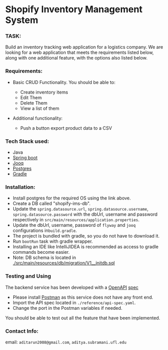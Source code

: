 # Shopify Inventory Management System

### TASK:
Build an inventory tracking web application for a logistics company.
We are looking for a web application that meets the requirements listed below, 
along with one additional feature, with the options also listed below.

### Requirements:
- Basic CRUD Functionality. You should be able to:
  - Create inventory items 
  - Edit Them 
  - Delete Them 
  - View a list of them

- Additional functionality:
  - Push a button export product data to a CSV

### Tech Stack used:
- Java
- [Spring boot](https://spring.io/projects/spring-boot)
- [Jooq](https://www.jooq.org/)
- [Postgres](https://www.postgresql.org/)
- [Gradle](https://gradle.org/)

### Installation:
- Install postgres for the required OS using the link above.
- Create a DB called "shopify-ims-db".
- Update the `spring.datasource.url`, `spring.datasource.username`, `spring.datasource.password` with the dbUrl, username and password respectively in `src/main/resources/application.properties`.
- Update the dbUrl, username, password of `flyway` and `jooq` configurations in`build.gradle`.
- The project is bundled with gradle, so you do not have to download it.
- Run `bootRun` task with gradle wrapper.
- Installing an IDE like IntelliJIDEA is recommended as access to gradle commands become easier.
- Note: DB schema is located in [./src/main/resources/db/migration/V1__initdb.sql](./src/main/resources/db/migration/V1__initdb.sql)

### Testing and Using
The backend service has been developed with a [OpenAPI](https://www.openapis.org/) [spec](./reference/api-spec.yaml)
- Please install [Postman](https://www.postman.com/) as this service does not have any front end.
- Import the API spec located in `./reference/api-spec.yaml`.
- Change the port in the Postman variables if needed.

You should be able to test out all the feature that have been implemented.


### Contact Info:
email: `aditarun2008@gmail.com`, `aditya.subramani.ufl.edu`
